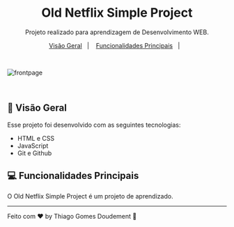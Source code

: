 <h1 align="center"> Old Netflix Simple Project </h1>

<p align="center">
Projeto realizado para aprendizagem de Desenvolvimento WEB.
</p>

<p align="center">
  <a href="#-Visão Geral">Visão Geral</a>&nbsp;&nbsp;&nbsp;|&nbsp;&nbsp;&nbsp;
  <a href="#-Funcionalidades Principais">Funcionalidades Principais</a>&nbsp;&nbsp;&nbsp;|&nbsp;&nbsp;&nbsp;

</p>

<br>

![frontpage](https://github.com/thdoudement/netflix-simple-project/assets/110927878/4762ad61-4c08-47b9-a361-f4f0fd1def27)

<br>

## 🚀 Visão Geral

Esse projeto foi desenvolvido com as seguintes tecnologias:

- HTML e CSS
- JavaScript
- Git e Github

## 💻 Funcionalidades Principais

O Old Netflix Simple Project é um projeto de aprendizado.

---

Feito com ♥ by Thiago Gomes Doudement :wave:

